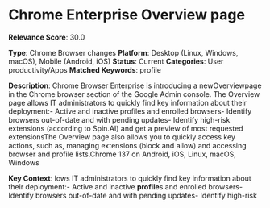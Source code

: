 # Chrome Enterprise Overview page

**Relevance Score**: 30.0

**Type**: Chrome Browser changes
**Platform**: Desktop (Linux, Windows, macOS), Mobile (Android, iOS)
**Status**: Current
**Categories**: User productivity/Apps
**Matched Keywords**: profile

**Description**:
Chrome Browser Enterprise is introducing a newOverviewpage in the Chrome browser section of the Google Admin console. The Overview page allows IT administrators to quickly find key information about their deployment:- Active and inactive profiles and enrolled browsers- Identify browsers out-of-date and with pending updates- Identify high-risk extensions (according to Spin.AI) and get a preview of most requested extensionsThe Overview page also allows you to quickly access key actions, such as, managing extensions (block and allow) and accessing browser and profile lists.Chrome 137 on Android, iOS, Linux, macOS, Windows

**Key Context**: lows IT administrators to quickly find key information about their deployment:- Active and inactive **profile**s and enrolled browsers- Identify browsers out-of-date and with pending updates- Identify high-risk
